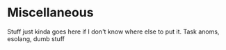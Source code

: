 # Miscellaneous

Stuff just kinda goes here if I don't know where else to put it. Task anoms, esolang, dumb stuff
